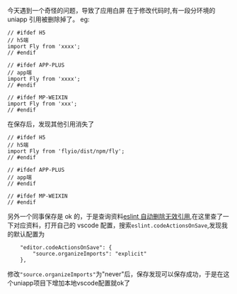 今天遇到一个奇怪的问题，导致了应用白屏
在于修改代码时,有一段分环境的 uniapp 引用被删除掉了。
eg:

```
// #ifdef H5
// h5端
import Fly from 'xxxx';
// #endif

// #ifdef APP-PLUS
// app端
import Fly from 'xxxx';
// #endif

// #ifdef MP-WEIXIN
import Fly from 'xxx';
// #endif
```

在保存后，发现其他引用消失了

```
// #ifdef H5
// h5端
import Fly from 'flyio/dist/npm/fly';
// #endif

// #ifdef APP-PLUS
// app端
// #endif

// #ifdef MP-WEIXIN
// #endif
```

另外一个同事保存是 ok 的，于是查询资料[eslint 自动删除无效引用](https://segmentfault.com/q/1010000043953631),在这里查了一下对应资料，打开自己的 vscode 配置，搜索`eslint.codeActionsOnSave`,发现我的默认配置为

```
    "editor.codeActionsOnSave": {
        "source.organizeImports": "explicit" 
    },
```

修改`"source.organizeImports"`为"never"后，保存发现可以保存成功，于是在这个uniapp项目下增加本地vscode配置就ok了
